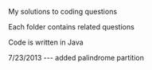 My solutions to coding questions

Each folder contains related questions

Code is written in Java



7/23/2013 --- added palindrome partition